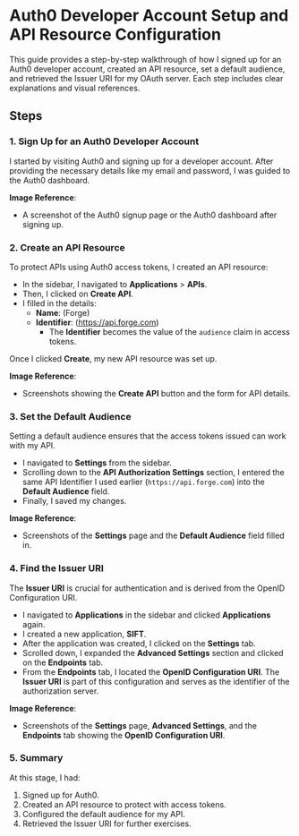 # Auth0 Developer Account Setup and API Resource Configuration

This guide provides a step-by-step walkthrough of how I signed up for an Auth0 developer account, created an API resource, set a default audience, and retrieved the Issuer URI for my OAuth server. Each step includes clear explanations and visual references.

## Steps

### 1. Sign Up for an Auth0 Developer Account

I started by visiting Auth0 and signing up for a developer account. After providing the necessary details like my email and password, I was guided to the Auth0 dashboard.

**Image Reference**:
- A screenshot of the Auth0 signup page or the Auth0 dashboard after signing up.

### 2. Create an API Resource

To protect APIs using Auth0 access tokens, I created an API resource:

- In the sidebar, I navigated to **Applications** > **APIs**.
- Then, I clicked on **Create API**.
- I filled in the details:
  - **Name**: (Forge)
  - **Identifier**: (https://api.forge.com)
    - The **Identifier** becomes the value of the `audience` claim in access tokens.

Once I clicked **Create**, my new API resource was set up.

**Image Reference**:
- Screenshots showing the **Create API** button and the form for API details.

### 3. Set the Default Audience

Setting a default audience ensures that the access tokens issued can work with my API.

- I navigated to **Settings** from the sidebar.
- Scrolling down to the **API Authorization Settings** section, I entered the same API Identifier I used earlier (`https://api.forge.com`) into the **Default Audience** field. 
- Finally, I saved my changes.

**Image Reference**:
- Screenshots of the **Settings** page and the **Default Audience** field filled in.

### 4. Find the Issuer URI

The **Issuer URI** is crucial for authentication and is derived from the OpenID Configuration URI.

- I navigated to **Applications** in the sidebar and clicked **Applications** again.
- I created a new application, **SIFT**.
- After the application was created, I clicked on the **Settings** tab.
- Scrolled down, I expanded the **Advanced Settings** section and clicked on the **Endpoints** tab.
- From the **Endpoints** tab, I located the **OpenID Configuration URI**. The **Issuer URI** is part of this configuration and serves as the identifier of the authorization server.

**Image Reference**:
- Screenshots of the **Settings** page, **Advanced Settings**, and the **Endpoints** tab showing the **OpenID Configuration URI**.

### 5. Summary

At this stage, I had:

1. Signed up for Auth0.
2. Created an API resource to protect with access tokens.
3. Configured the default audience for my API.
4. Retrieved the Issuer URI for further exercises.
